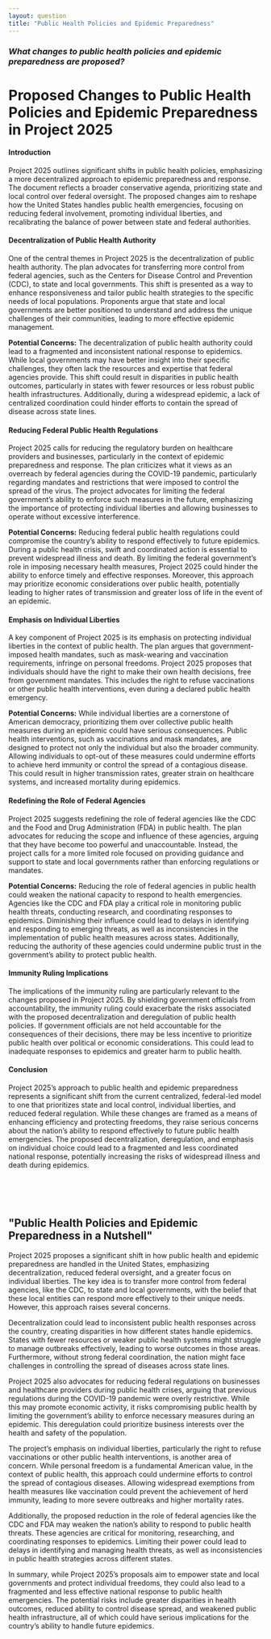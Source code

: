 ```yaml
---
layout: question
title: "Public Health Policies and Epidemic Preparedness"
---
```


### *What changes to public health policies and epidemic preparedness are proposed?*


# Proposed Changes to Public Health Policies and Epidemic Preparedness in Project 2025

#### Introduction

Project 2025 outlines significant shifts in public health policies, emphasizing a more decentralized approach to epidemic preparedness and response. The document reflects a broader conservative agenda, prioritizing state and local control over federal oversight. The proposed changes aim to reshape how the United States handles public health emergencies, focusing on reducing federal involvement, promoting individual liberties, and recalibrating the balance of power between state and federal authorities.

#### Decentralization of Public Health Authority

One of the central themes in Project 2025 is the decentralization of public health authority. The plan advocates for transferring more control from federal agencies, such as the Centers for Disease Control and Prevention (CDC), to state and local governments. This shift is presented as a way to enhance responsiveness and tailor public health strategies to the specific needs of local populations. Proponents argue that state and local governments are better positioned to understand and address the unique challenges of their communities, leading to more effective epidemic management.

**Potential Concerns:**
The decentralization of public health authority could lead to a fragmented and inconsistent national response to epidemics. While local governments may have better insight into their specific challenges, they often lack the resources and expertise that federal agencies provide. This shift could result in disparities in public health outcomes, particularly in states with fewer resources or less robust public health infrastructures. Additionally, during a widespread epidemic, a lack of centralized coordination could hinder efforts to contain the spread of disease across state lines.

#### Reducing Federal Public Health Regulations

Project 2025 calls for reducing the regulatory burden on healthcare providers and businesses, particularly in the context of epidemic preparedness and response. The plan criticizes what it views as an overreach by federal agencies during the COVID-19 pandemic, particularly regarding mandates and restrictions that were imposed to control the spread of the virus. The project advocates for limiting the federal government’s ability to enforce such measures in the future, emphasizing the importance of protecting individual liberties and allowing businesses to operate without excessive interference.

**Potential Concerns:**
Reducing federal public health regulations could compromise the country’s ability to respond effectively to future epidemics. During a public health crisis, swift and coordinated action is essential to prevent widespread illness and death. By limiting the federal government’s role in imposing necessary health measures, Project 2025 could hinder the ability to enforce timely and effective responses. Moreover, this approach may prioritize economic considerations over public health, potentially leading to higher rates of transmission and greater loss of life in the event of an epidemic.

#### Emphasis on Individual Liberties

A key component of Project 2025 is its emphasis on protecting individual liberties in the context of public health. The plan argues that government-imposed health mandates, such as mask-wearing and vaccination requirements, infringe on personal freedoms. Project 2025 proposes that individuals should have the right to make their own health decisions, free from government mandates. This includes the right to refuse vaccinations or other public health interventions, even during a declared public health emergency.

**Potential Concerns:**
While individual liberties are a cornerstone of American democracy, prioritizing them over collective public health measures during an epidemic could have serious consequences. Public health interventions, such as vaccinations and mask mandates, are designed to protect not only the individual but also the broader community. Allowing individuals to opt-out of these measures could undermine efforts to achieve herd immunity or control the spread of a contagious disease. This could result in higher transmission rates, greater strain on healthcare systems, and increased mortality during epidemics.

#### Redefining the Role of Federal Agencies

Project 2025 suggests redefining the role of federal agencies like the CDC and the Food and Drug Administration (FDA) in public health. The plan advocates for reducing the scope and influence of these agencies, arguing that they have become too powerful and unaccountable. Instead, the project calls for a more limited role focused on providing guidance and support to state and local governments rather than enforcing regulations or mandates.

**Potential Concerns:**
Reducing the role of federal agencies in public health could weaken the national capacity to respond to health emergencies. Agencies like the CDC and FDA play a critical role in monitoring public health threats, conducting research, and coordinating responses to epidemics. Diminishing their influence could lead to delays in identifying and responding to emerging threats, as well as inconsistencies in the implementation of public health measures across states. Additionally, reducing the authority of these agencies could undermine public trust in the government’s ability to protect public health.

#### Immunity Ruling Implications

The implications of the immunity ruling are particularly relevant to the changes proposed in Project 2025. By shielding government officials from accountability, the immunity ruling could exacerbate the risks associated with the proposed decentralization and deregulation of public health policies. If government officials are not held accountable for the consequences of their decisions, there may be less incentive to prioritize public health over political or economic considerations. This could lead to inadequate responses to epidemics and greater harm to public health.

#### Conclusion

Project 2025’s approach to public health and epidemic preparedness represents a significant shift from the current centralized, federal-led model to one that prioritizes state and local control, individual liberties, and reduced federal regulation. While these changes are framed as a means of enhancing efficiency and protecting freedoms, they raise serious concerns about the nation’s ability to respond effectively to future public health emergencies. The proposed decentralization, deregulation, and emphasis on individual choice could lead to a fragmented and less coordinated national response, potentially increasing the risks of widespread illness and death during epidemics.

<br><br><br>

## <span id="nutshell">"Public Health Policies and Epidemic Preparedness in a Nutshell"</span>

Project 2025 proposes a significant shift in how public health and epidemic preparedness are handled in the United States, emphasizing decentralization, reduced federal oversight, and a greater focus on individual liberties. The key idea is to transfer more control from federal agencies, like the CDC, to state and local governments, with the belief that these local entities can respond more effectively to their unique needs. However, this approach raises several concerns. 

Decentralization could lead to inconsistent public health responses across the country, creating disparities in how different states handle epidemics. States with fewer resources or weaker public health systems might struggle to manage outbreaks effectively, leading to worse outcomes in those areas. Furthermore, without strong federal coordination, the nation might face challenges in controlling the spread of diseases across state lines.

Project 2025 also advocates for reducing federal regulations on businesses and healthcare providers during public health crises, arguing that previous regulations during the COVID-19 pandemic were overly restrictive. While this may promote economic activity, it risks compromising public health by limiting the government’s ability to enforce necessary measures during an epidemic. This deregulation could prioritize business interests over the health and safety of the population.

The project’s emphasis on individual liberties, particularly the right to refuse vaccinations or other public health interventions, is another area of concern. While personal freedom is a fundamental American value, in the context of public health, this approach could undermine efforts to control the spread of contagious diseases. Allowing widespread exemptions from health measures like vaccination could prevent the achievement of herd immunity, leading to more severe outbreaks and higher mortality rates.

Additionally, the proposed reduction in the role of federal agencies like the CDC and FDA may weaken the nation’s ability to respond to public health threats. These agencies are critical for monitoring, researching, and coordinating responses to epidemics. Limiting their power could lead to delays in identifying and managing health threats, as well as inconsistencies in public health strategies across different states.

In summary, while Project 2025’s proposals aim to empower state and local governments and protect individual freedoms, they could also lead to a fragmented and less effective national response to public health emergencies. The potential risks include greater disparities in health outcomes, reduced ability to control disease spread, and weakened public health infrastructure, all of which could have serious implications for the country’s ability to handle future epidemics.
